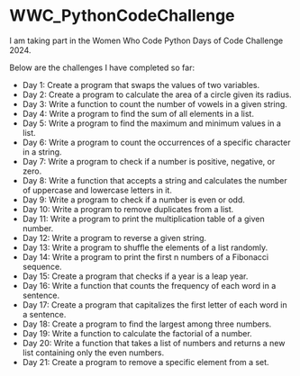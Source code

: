 # WWC_PythonCodeChallenge
I am taking part in the Women Who Code Python Days of Code Challenge 2024.

Below are the challenges I have completed so far:

- Day 1: Create a program that swaps the values of two variables.
- Day 2: Create a program to calculate the area of a circle given its radius.
- Day 3: Write a function to count the number of vowels in a given string.
- Day 4: Write a program to find the sum of all elements in a list.
- Day 5: Write a program to find the maximum and minimum values in a list.
- Day 6: Write a program to count the occurrences of a specific character in a string.
- Day 7: Write a program to check if a number is positive, negative, or zero.
- Day 8: Write a function that accepts a string and calculates the number of uppercase and lowercase letters in it.
- Day 9: Write a program to check if a number is even or odd.
- Day 10: Write a program to remove duplicates from a list.
- Day 11: Write a program to print the multiplication table of a given number.
- Day 12: Write a program to reverse a given string.
- Day 13: Write a program to shuffle the elements of a list randomly.
- Day 14: Write a program to print the first n numbers of a Fibonacci sequence.
- Day 15: Create a program that checks if a year is a leap year.
- Day 16: Write a function that counts the frequency of each word in a sentence.
- Day 17: Create a program that capitalizes the first letter of each word in a sentence.
- Day 18: Create a program to find the largest among three numbers.
- Day 19: Write a function to calculate the factorial of a number.
- Day 20: Write a function that takes a list of numbers and returns a new list containing only the even numbers.
- Day 21: Create a program to remove a specific element from a set.
